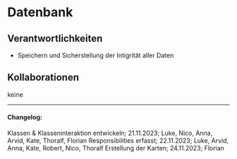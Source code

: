 # Datenbank
## Verantwortlichkeiten
- Speichern und Sicherstellung der Intigrität aller Daten

## Kollaborationen
keine

---

#### Changelog:
Klassen & Klasseninteraktion entwickeln; 21.11.2023; Luke, Nico, Anna, Arvid, Kate, Thoralf, Florian
Responsibilities erfasst; 22.11.2023; Luke, Arvid, Anna, Kate, Robert, Nico, Thoralf
Erstellung der Karten; 24.11.2023; Florian